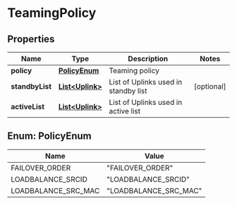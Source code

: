 # TeamingPolicy

## Properties
Name | Type | Description | Notes
------------ | ------------- | ------------- | -------------
**policy** | [**PolicyEnum**](#PolicyEnum) | Teaming policy | 
**standbyList** | [**List&lt;Uplink&gt;**](Uplink.md) | List of Uplinks used in standby list |  [optional]
**activeList** | [**List&lt;Uplink&gt;**](Uplink.md) | List of Uplinks used in active list | 

<a name="PolicyEnum"></a>
## Enum: PolicyEnum
Name | Value
---- | -----
FAILOVER_ORDER | &quot;FAILOVER_ORDER&quot;
LOADBALANCE_SRCID | &quot;LOADBALANCE_SRCID&quot;
LOADBALANCE_SRC_MAC | &quot;LOADBALANCE_SRC_MAC&quot;
